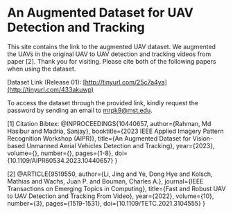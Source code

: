 # An Augmented Dataset for UAV Detection and Tracking 
This site contains the link to the augmented UAV dataset. We augmented the UAVs in the original UAV to UAV detection and tracking videos from paper [2]. Thank you for visiting. Please cite both of the following papers when using the dataset.

Dataset Link (Release 01): [http://tinyurl.com/25c7a4ya](http://tinyurl.com/433akuwp) 

To access the dataset through the provided link, kindly request the password by sending an email to mrpk9@mst.edu.

[1] Citation Bibtex:
@INPROCEEDINGS{10440657,
  author={Rahman, Md Hasibur and Madria, Sanjay},
  booktitle={2023 IEEE Applied Imagery Pattern Recognition Workshop (AIPR)}, 
  title={An Augmented Dataset for Vision-based Unmanned Aerial Vehicles Detection and Tracking}, 
  year={2023},
  volume={},
  number={},
  pages={1-8},
  doi={10.1109/AIPR60534.2023.10440657}
}

[2] 
@ARTICLE{9519550,
  author={Li, Jing and Ye, Dong Hye and Kolsch, Mathias and Wachs, Juan P. and Bouman, Charles A.},
  journal={IEEE Transactions on Emerging Topics in Computing}, 
  title={Fast and Robust UAV to UAV Detection and Tracking From Video}, 
  year={2022},
  volume={10},
  number={3},
  pages={1519-1531},
  doi={10.1109/TETC.2021.3104555}
}



